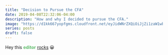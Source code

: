 ```yaml
---
title: "Decision to Pursue the CFA"
date: 2019-04-08T22:32:06-04:00
description: "How and why I decided to pursue the CFA."
image: "https://d1kk667yopfgms.cloudfront.net/eyJidWNrZXQiOiJjZi1zaW1wbGUtczMtb3JpZ2luLWNsb3VkZnJvbnRmb3JzMy0yNzMxMTY5MzM0ODkiLCJrZXkiOiJjMzRjNzMxOC02Y2M0LTQ4N2UtYjg1Mi03YzRjM2Q1YTc2ZjgifQ=="
series: posts
draft: false
---
```

Hey this **<span style="color: rgb(97,189,109);">editor</span>** [rocks](http://google.com)  😀
